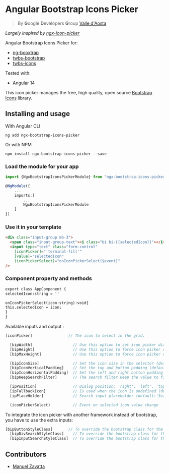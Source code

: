 # Angular Bootstrap Icons Picker

> By **G**oogle **D**evelopers **G**roup [Valle d'Aosta](https://gdg.community.dev/gdg-valle-daosta/)

_Largely inspired by [ngx-icon-picker](https://github.com/tech-advantage/ngx-icon-picker)_

Angular Bootstrap Icons Picker for:
* [ng-booxtrap](https://github.com/ng-bootstrap/ng-bootstrap)
* [twbs-bootstrap](https://github.com/twbs/bootstrap)
* [twbs-icons](https://github.com/twbs/icons)

Tested with:
* Angular 14

This icon picker manages the free, high quality, open source [Bootstrap Icons](https://icons.getbootstrap.com/) library.

## Installing and usage

With Angular CLI

`ng add ngx-bootstrap-icons-picker`

Or with NPM

`npm install ngx-bootstrap-icons-picker --save`

### Load the module for your app

```typescript
import {NgxBootstrapIconsPickerModule} from "ngx-bootstrap-icons-picker";

@NgModule({
    ...
    imports:[
        ...
        NgxBootstrapIconsPickerModule
    ]
})
```

### Use it in your template

```html
<div class="input-group mb-3">
  <span class="input-group-text"><i class="bi bi-{{selectedIcon}}"></i></span>
  <input type="text" class="form-control"
    [iconPicker]="'terminal-fill'"
    [value]="selectedIcon"
    (iconPickerSelect)="onIconPickerSelect($event)"
/>
```
### Component property and methods

```html
export class AppComponent {
selectedIcon:string = ''

onIconPickerSelect(icon:string):void{
this.selectedIcon = icon;
}
}
```

Available inputs and output :

```typescript
[iconPicker]                // The icon to select in the grid.

  [bipWidth]                  // Use this option to set icon picker dialog width (default:'270px')
  [bipHeight]                 // Use this option to force icon picker dialog height (default:'auto')
  [bipMaxHeight]              // Use this option to force icon picker dialog max-height (default:'180px')

  [bipIconSize]               // Set the icon size in the selector (default:'18px')
  [bipIconVerticalPadding]    // Set the top and bottom padding (default:'6px') 
  [bipIconHorizontalPadding]  // Set the left and right button padding (default:'9px') 
  [bipKeepSearchFilter]       // The search filter keep the value to filter (default:'false')    

  [ipPosition]                // Dialog position: 'right', 'left', 'top', 'bottom'(default: 'bottom')
  [ipFallbackIcon]            // Is used when the icon is undefined (default:'github')
  [ipPlaceHolder]             // Search input placeholder (default:'Search icon..')

  (iconPickerSelect)          // Event on selected icon value change
```

To integrate the icon picker with another framework instead of bootstrap, you have to use the extra inputs:

```typescript
[bipButtonStyleClass]       // To override the bootstrap class for the button
  [bipDivSearchStyleClass]    // To override the bootstrap class for the div search
  [bipInputSearchStyleClass]  // To override the bootstrap class for the input search
```

## Contributors

- [Manuel Zavatta](https://github.com/Zavy86)
